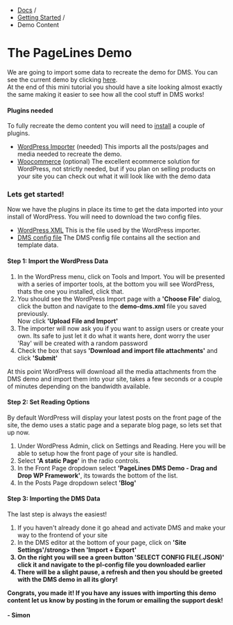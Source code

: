 <div class="row-fluid">
	<div class="span12">
		<ul class="breadcrumb">
  			<li><a href="http://docs.pagelines.com/">Docs</a> <span class="divider">/</span></li>
  			<li><a href="http://docs.pagelines.com/getting-started">Getting Started</a> <span class="divider">/</span></li>
  			<li class="active">Demo Content</li>
		</ul>
	</div>
</div>

# The PageLines Demo #

</p>We are going to import some data to recreate the demo for DMS. You can see the current demo by clicking <a target="_blank"  href="http://themes.pagelines.com/dms/?dobar=1">here</a>.<br />
At the end of this mini tutorial you should have a site looking almost exactly the same making it easier to see how all the cool stuff in DMS works!</p>
<div class="bs-callout bs-callout-info">
	<h4>Plugins needed</h4>
	<p>To fully recreate the demo content you will need to <a target="_blank" href="https://codex.wordpress.org/Managing_Plugins">install</a> a couple of plugins.
		<ul>
			<li><a target="_blank" href="http://wordpress.org/plugins/woocommerce/">WordPress Importer</a> (needed) This imports all the posts/pages and media needed to recreate the demo.</li>
			<li><a target="_blank" href="http://wordpress.org/plugins/wordpress-importer/">Woocommerce</a> (optional) The excellent ecommerce solution for WordPress, not strictly needed, but if you plan on selling products on your site you can check out what it will look like with the demo data</li>
		</ul>
	</p>
</div>

<h3>Lets get started!</h3>
<p>Now we have the plugins in place its time to get the data imported into your install of WordPress. You will need to download the two config files.
<ul>
	<li><a href="http://themes.pagelines.com/configs/demo-dms.xml">WordPress XML</a> This is the file used by the WordPress importer.</li>
	<li><a href="http://themes.pagelines.com/configs/pl-config_2014-04-24_17-43-20.json">DMS config file</a> The DMS config file contains all the section and template data.</li>
</ul>	
</p>
<h4>Step 1: Import the WordPress Data</h4>
<p>
	<ol>
		<li>In the WordPress menu, click on Tools and Import. You will be presented with a series of importer tools, at the bottom you will see WordPress, thats the one you installed, click that.</li>
		<li>You should see the WordPress Import page with a <strong>'Choose File'</strong> dialog, click the button and navigate to the <strong>demo-dms.xml</strong> file you saved previously.</li>
		</li>Now click <strong>'Upload File and Import'</strong></li>
		<li>The importer will now ask you if you want to assign users or create your own. Its safe to just let it do what it wants here, dont worry the user 'Ray' will be created with a random password</li>
		<li>Check the box that says <strong>'Download and import file attachments'</strong> and click <strong>'Submit'</strong></li>
	</ol>
At this point WordPress will download all the media attachments from the DMS demo and import them into your site, takes a few seconds or a couple of minutes depending on the bandwidth available.
</p>
<h4>Step 2: Set Reading Options</h4>
<p>By default WordPress will display your latest posts on the front page of the site, the demo uses a static page and a separate blog page, so lets set that up now.
	<ol>
		<li>Under WordPress Admin, click on Settings and Reading. Here you will be able to setup how the front page of your site is handled.</li>
		<li>Select <strong>'A static Page'</strong> in the radio controls.</li>
		<li>In the Front Page dropdown select <strong>'PageLines DMS Demo - Drag and Drop WP Framework'</strong>, its towards the bottom of the list.</li>
		<li>In the Posts Page dropdown select <strong>'Blog'</strong></li>
	</ol>
</p>
<h4>Step 3: Importing the DMS Data</h4>
<p>The last step is always the easiest!
	<ol>
		<li>If you haven't already done it go ahead and activate DMS and make your way to the frontend of your site</li>
		<li>In the DMS editor at the bottom of your page, click on <strong>'Site Settings'/strong> then <strong>'Import + Export'</strong></li>
		<li>On the right you will see a green button <strong>'SELECT CONFIG FILE(.JSON)'</strong> click it and navigate to the pl-config file you downloaded earlier</li>
		<li>There will be a slight pause, a refresh and then you should be greeted with the DMS demo in all its glory!</li>
	</ol>
Congrats, you made it! If you have any issues with importing this demo content let us know by posting in the forum or emailing the support desk!<br /><br /> - Simon
</p>